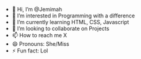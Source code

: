 - 👋 Hi, I’m @Jemimah
- 👀 I’m interested in Programming with a difference
- 🌱 I’m currently learning HTML, CSS, Javascript
- 💞️ I’m looking to collaborate on Projects
- 📫 How to reach me X
- 😄 Pronouns: She/Miss
- ⚡ Fun fact: Lol

<!---
Jemimah07/Jemimah07 is a ✨ special ✨ repository because its `README.md` (this file) appears on your GitHub profile.
You can click the Preview link to take a look at your changes.
--->

